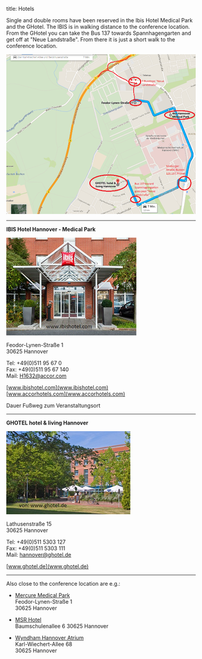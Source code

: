 title: Hotels

Single and double rooms have been reserved in the Ibis Hotel Medical Park and the GHotel. 
The IBIS is in walking distance to the conference location. From the GHotel you can take the Bus 137 towards Spannhagengarten and get off at "Neue Landstraße". From there it is just a short walk to the conference location.

![Map](maps.png)

***
**IBIS Hotel Hannover - Medical Park**  

![IBIS](ibis.jpg)

Feodor-Lynen-Straße 1   
30625 Hannover 

Tel: +49(0)511 95 67 0   
Fax: +49(0)511 95 67 140   
Mail: H1632@accor.com   
 
[www.ibishotel.com](www.ibishotel.com)    
[www.accorhotels.com](www.accorhotels.com)

Dauer Fußweg zum Veranstaltungsort



****
**GHOTEL hotel & living Hannover**  

![GHotel](ghotel.jpg)

Lathusenstraße 15  
30625 Hannover 

Tel: +49(0)511 5303 127   
Fax: +49(0)511 5303 111   
Mail: hannover@ghotel.de   

[www.ghotel.de](www.ghotel.de)

*****
Also close to the conference location are e.g.:

* [Mercure Medical Park](http://www.mercure.com/de/hotel-1631-mercure-hotel-hannover-medical-park/location.shtml)   
Feodor-Lynen-Straße 1   
30625 Hannover

* [MSR Hotel](http://www.hotel.de/de/msr-hotel/hotel-51188/)   
Baumschulenallee 6
30625 Hannover

* [Wyndham Hannover Atrium](http://www.wyndhamhotelgroup.de/hotels/germany/hannover/wyndham-hannover-atrium/hotel-overview?partner_id=&hotel_id=47278&campaign_code=&propId=WY47278&checkout_date&brand_id=WY&children=0&corporate_id=&useWRPoints=false&ratePlan=&teens=0&affiliate_id=&iata=&rate_code=&adults=1&checkin_date&rooms=1)   
Karl-Wiechert-Allee 68   
30625 Hannover

